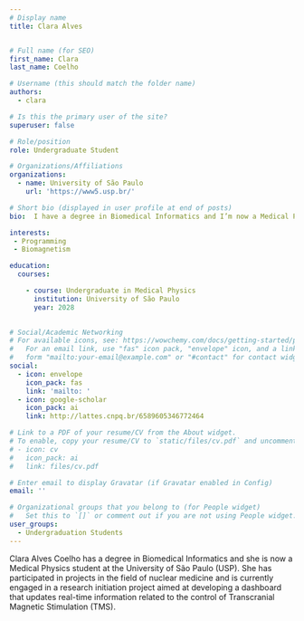 ```yaml
---
# Display name
title: Clara Alves


# Full name (for SEO)
first_name: Clara
last_name: Coelho

# Username (this should match the folder name)
authors:
  - clara

# Is this the primary user of the site?
superuser: false

# Role/position
role: Undergraduate Student  

# Organizations/Affiliations
organizations:
  - name: University of São Paulo
    url: 'https://www5.usp.br/'

# Short bio (displayed in user profile at end of posts)
bio:  I have a degree in Biomedical Informatics and I’m now a Medical Physics student at the University of São Paulo (USP). I have participated in projects in the field of nuclear medicine and I am currently engaged in a research initiation project aimed at developing a dashboard that updates real-time information related to the control of Transcranial Magnetic Stimulation (TMS).

interests:
 - Programming
 - Biomagnetism

education:
  courses:

    - course: Undergraduate in Medical Physics
      institution: University of São Paulo
      year: 2028
  

# Social/Academic Networking
# For available icons, see: https://wowchemy.com/docs/getting-started/page-builder/#icons
#   For an email link, use "fas" icon pack, "envelope" icon, and a link in the
#   form "mailto:your-email@example.com" or "#contact" for contact widget.
social:
  - icon: envelope
    icon_pack: fas
    link: 'mailto: '
  - icon: google-scholar
    icon_pack: ai
    link: http://lattes.cnpq.br/6589605346772464

# Link to a PDF of your resume/CV from the About widget.
# To enable, copy your resume/CV to `static/files/cv.pdf` and uncomment the lines below.
# - icon: cv
#   icon_pack: ai
#   link: files/cv.pdf

# Enter email to display Gravatar (if Gravatar enabled in Config)
email: ''

# Organizational groups that you belong to (for People widget)
#   Set this to `[]` or comment out if you are not using People widget.
user_groups:
  - Undergraduation Students
---
```

Clara Alves Coelho has a degree in Biomedical Informatics and she is now a Medical Physics student at the University of São Paulo (USP). She has participated in projects in the field of nuclear medicine and is currently engaged in a research initiation project aimed at developing a dashboard that updates real-time information related to the control of Transcranial Magnetic Stimulation (TMS).


